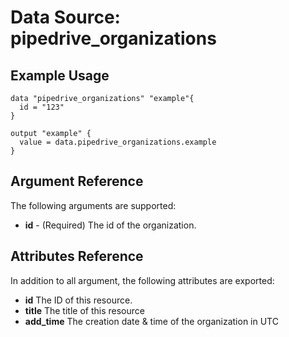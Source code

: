 # Data Source: pipedrive_organizations

## Example Usage

```hcl
data "pipedrive_organizations" "example"{
  id = "123"
}

output "example" {
  value = data.pipedrive_organizations.example
}
```

## Argument Reference

The following arguments are supported:

* **id** - (Required) The id of the organization.

## Attributes Reference

In addition to all argument, the following attributes are exported:

* **id** The ID of this resource.
* **title** The title of this resource
* **add_time** The creation date & time of the organization in UTC
